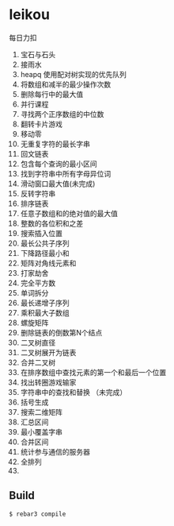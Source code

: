 leikou
=====

每日力扣

1. 宝石与石头
2. 接雨水
3. heapq 使用配对树实现的优先队列
4. 将数组和减半的最少操作次数
5. 删除每行中的最大值
6. 并行课程 
7. 寻找两个正序数组的中位数
8. 翻转卡片游戏 
9. 移动零 
10. 无重复字符的最长字串 
11. 回文链表
12. 包含每个查询的最小区间
13. 找到字符串中所有字母异位词
14. 滑动窗口最大值(未完成)
15. 反转字符串
16. 排序链表 
17. 任意子数组和的绝对值的最大值
18. 整数的各位积和之差
19. 搜索插入位置
20. 最长公共子序列
21. 下降路径最小和
22. 矩阵对角线元素和
23. 打家劫舍
24. 完全平方数
25. 单词拆分
26. 最长递增子序列
27. 乘积最大子数组
28. 螺旋矩阵
29. 删除链表的倒数第N个结点
30. 二叉树直径
31. 二叉树展开为链表
32. 合并二叉树
33. 在排序数组中查找元素的第一个和最后一个位置 
34. 找出转圈游戏输家
35. 字符串中的查找和替换 （未完成）
36. 括号生成
37. 搜索二维矩阵
38. 汇总区间
39. 最小覆盖字串
40. 合并区间
41. 统计参与通信的服务器
42. 全排列
43. 






Build
-----

    $ rebar3 compile
